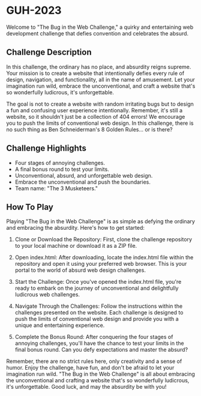# GUH-2023

Welcome to "The Bug in the Web Challenge," a quirky and entertaining web development challenge that defies convention and celebrates the absurd.

## Challenge Description

In this challenge, the ordinary has no place, and absurdity reigns supreme. Your mission is to create a website that intentionally defies every rule of design, navigation, and functionality, all in the name of amusement. Let your imagination run wild, embrace the unconventional, and craft a website that's so wonderfully ludicrous, it's unforgettable.

The goal is not to create a website with random irritating bugs but to design a fun and confusing user experience intentionally. Remember, it's still a website, so it shouldn't just be a collection of 404 errors! We encourage you to push the limits of conventional web design. In this challenge, there is no such thing as Ben Schneiderman's 8 Golden Rules... or is there?

## Challenge Highlights

- Four stages of annoying challenges.
- A final bonus round to test your limits.
- Unconventional, absurd, and unforgettable web design.
- Embrace the unconventional and push the boundaries.
- Team name: "The 3 Musketeers."

## How To Play

Playing "The Bug in the Web Challenge" is as simple as defying the ordinary and embracing the absurdity. Here's how to get started:

1. Clone or Download the Repository: First, clone the challenge repository to your local machine or download it as a ZIP file.

2. Open index.html: After downloading, locate the index.html file within the repository and open it using your preferred web browser. This is your portal to the world of absurd web design challenges.

3. Start the Challenge: Once you've opened the index.html file, you're ready to embark on the journey of unconventional and delightfully ludicrous web challenges.

4. Navigate Through the Challenges: Follow the instructions within the challenges presented on the website. Each challenge is designed to push the limits of conventional web design and provide you with a unique and entertaining experience.

5. Complete the Bonus Round: After conquering the four stages of annoying challenges, you'll have the chance to test your limits in the final bonus round. Can you defy expectations and master the absurd?

Remember, there are no strict rules here, only creativity and a sense of humor. Enjoy the challenge, have fun, and don't be afraid to let your imagination run wild. "The Bug in the Web Challenge" is all about embracing the unconventional and crafting a website that's so wonderfully ludicrous, it's unforgettable. Good luck, and may the absurdity be with you!
